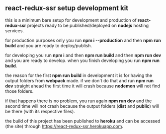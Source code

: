 ## react-redux-ssr setup development kit

this is a minimum bare setup for development and production of **react-redux-ssr** projects ready to be published/deployed on **nodejs** hosting services.

for production purposes only you run **npm i --production** and then **npm run build** and you are ready to deploy/publish.

for developing you run **npm i** and then **npm run build** and then **npm run dev** and you are ready to develop. when you finish developing you run **npm run build**.

the reason for the first **npm run build** in development it is for having the output folders from **webpack** made. if we don't do that and run **npm run dev** straight ahead the first time it will crash because **nodemon** will not find those folders.

if that happens there is no problem, you run again **npm run dev** and the second time will not crash because the output folders (**dist** and **public**) will be there (with its respective files).

the build of this project has been published to **heroku** and can be accessed (the site) through https://react-redux-ssr.herokuapp.com.
